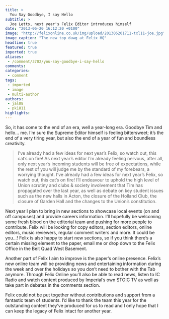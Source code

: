 ```yaml
---
title: >
  You Say Goodbye, I say Hello
subtitle: >
  Joe Letts, next year's Felix Editor introduces himself
date: "2013-06-20 16:12:20 +0100"
image: "http://felixonline.co.uk/img/upload/201306201711-txl11-joe.jpg"
image_caption: "The new top dawg at Felix HQ"
headline: true
featured: true
imported: true
aliases:
 - /comment/3702/you-say-goodbye-i-say-hello
comments:
categories:
 - comment
tags:
 - imported
 - image
 - multi-author
authors:
 - jal08
 - pk1811
highlights:
---
```


So, it has come to the end of an era, well a year-long era. Goodbye Tim and hello… me. I’m sure the Supreme Editor himself is feeling bittersweet; it’s the end of a very tiring year, but also the end of a year of fun and boundless creativity.
> I’ve already had a few ideas for next year’s Felix, so watch out, this cat’s on fire!
As next year’s editor I’m already feeling nervous, after all, only next year’s incoming students will be free of expectations, while the rest of you will judge me by the standard of my forebears, a worrying thought. I’ve already had a few ideas for next year’s Felix, so watch out, this cat’s on fire! I’ll endeavour to uphold the high level of Union scrutiny and clubs & society involvement that Tim has propagated over the last year, as well as debate on key student issues such as the new halls in Acton, the closure of the Holland Club, the closure of Garden Hall and the changes to the Union’s constitution.

Next year I plan to bring in new sections to showcase local events (on and off campuses) and provide careers information. I’ll hopefully be welcoming some fresh blood on the editorial team and pushing for more people to contribute. Felix will be looking for copy editors, section editors, online editors, music reviewers, regular comment writers and more. It could be you…! Felix is also happy to start new sections, so if you think there’s a certain missing element to the paper, email me or drop down to the Felix Office in the Beit Quad West Basement.

Another part of Felix I aim to improve is the paper’s online presence. Felix’s new online team will be providing news and entertaining information during the week and over the holidays so you don’t need to bother with the Tab anymore. Through Felix Online you’ll also be able to read news, listen to IC Radio and watch content produced by Imperial’s own STOIC TV as well as take part in debates in the comments section.

Felix could not be put together without contributions and support from a fantastic team of students. I’d like to thank the team this year for the outstanding content they’ve produced for us to read and I only hope that I can keep the legacy of Felix intact for another year.
